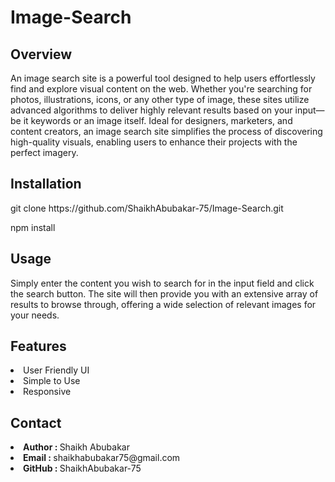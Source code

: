 # Image-Search

<h2>Overview</h2>
<p>An image search site is a powerful tool designed to help users effortlessly find and explore visual content on the web. Whether you're searching for photos, illustrations, icons, or any other type of image, these sites utilize advanced algorithms to deliver highly relevant results based on your input—be it keywords or an image itself. Ideal for designers, marketers, and content creators, an image search site simplifies the process of discovering high-quality visuals, enabling users to enhance their projects with the perfect imagery.</p>

<h2>Installation</h2>
<p>git clone https://github.com/ShaikhAbubakar-75/Image-Search.git</p>
<p>npm install</p>

<h2>Usage</h2>
<p>Simply enter the content you wish to search for in the input field and click the search button. The site will then provide you with an extensive array of results to browse through, offering a wide selection of relevant images for your needs.</p>

<h2>Features</h2>
<li>User Friendly UI</li>
<li>Simple to Use</li>
<li>Responsive</li>

<h2>Contact</h2>
<li><b>Author : </b>Shaikh Abubakar</li>
<li><b>Email : </b><a>shaikhabubakar75@gmail.com</a></li>
<li><b>GitHub : </b>ShaikhAbubakar-75</li>
